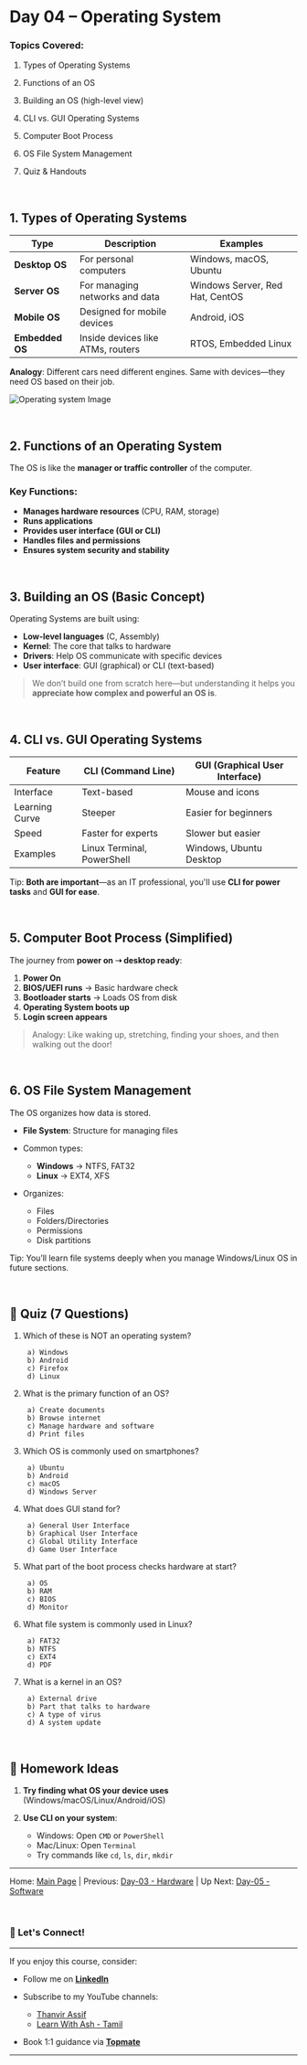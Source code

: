 # **Day 04 – Operating System**

### Topics Covered:

1. Types of Operating Systems

2. Functions of an OS

3. Building an OS (high-level view)

4. CLI vs. GUI Operating Systems

5. Computer Boot Process

6. OS File System Management

7. Quiz & Handouts

<br>

## 1. Types of Operating Systems

| Type            | Description                       | Examples                        |
| --------------- | --------------------------------- | ------------------------------- |
| **Desktop OS**  | For personal computers            | Windows, macOS, Ubuntu          |
| **Server OS**   | For managing networks and data    | Windows Server, Red Hat, CentOS |
| **Mobile OS**   | Designed for mobile devices       | Android, iOS                    |
| **Embedded OS** | Inside devices like ATMs, routers | RTOS, Embedded Linux            |

**Analogy**: Different cars need different engines. Same with devices—they need OS based on their job.

![Operating system Image](/Images/OS-images.jpg)

<br>

## 2. Functions of an Operating System

The OS is like the **manager or traffic controller** of the computer.

### Key Functions:

* **Manages hardware resources** (CPU, RAM, storage)
* **Runs applications**
* **Provides user interface (GUI or CLI)**
* **Handles files and permissions**
* **Ensures system security and stability**

<br>

## 3. Building an OS (Basic Concept)

Operating Systems are built using:

* **Low-level languages** (C, Assembly)
* **Kernel**: The core that talks to hardware
* **Drivers**: Help OS communicate with specific devices
* **User interface**: GUI (graphical) or CLI (text-based)

> We don’t build one from scratch here—but understanding it helps you **appreciate how complex and powerful an OS is**.

<br>

## 4. CLI vs. GUI Operating Systems

| Feature        | CLI (Command Line)         | GUI (Graphical User Interface) |
| -------------- | -------------------------- | ------------------------------ |
| Interface      | Text-based                 | Mouse and icons                |
| Learning Curve | Steeper                    | Easier for beginners           |
| Speed          | Faster for experts         | Slower but easier              |
| Examples       | Linux Terminal, PowerShell | Windows, Ubuntu Desktop        |

Tip: **Both are important**—as an IT professional, you'll use **CLI for power tasks** and **GUI for ease**.

<br>

## 5. Computer Boot Process (Simplified)

The journey from **power on ➝ desktop ready**:

1. **Power On**
2. **BIOS/UEFI runs** → Basic hardware check
3. **Bootloader starts** → Loads OS from disk
4. **Operating System boots up**
5. **Login screen appears**

> Analogy: Like waking up, stretching, finding your shoes, and then walking out the door!

<br>

## 6. OS File System Management

The OS organizes how data is stored.

* **File System**: Structure for managing files
* Common types:

  * **Windows** → NTFS, FAT32
  * **Linux** → EXT4, XFS
* Organizes:

  * Files
  * Folders/Directories
  * Permissions
  * Disk partitions

Tip: You’ll learn file systems deeply when you manage Windows/Linux OS in future sections.

<br>

## 📝 Quiz (7 Questions)

1. Which of these is NOT an operating system?

        a) Windows
        b) Android
        c) Firefox
        d) Linux

2. What is the primary function of an OS?

        a) Create documents
        b) Browse internet
        c) Manage hardware and software
        d) Print files

3. Which OS is commonly used on smartphones?

        a) Ubuntu
        b) Android
        c) macOS
        d) Windows Server

4. What does GUI stand for?

        a) General User Interface
        b) Graphical User Interface
        c) Global Utility Interface
        d) Game User Interface

5. What part of the boot process checks hardware at start?

        a) OS
        b) RAM
        c) BIOS
        d) Monitor

6. What file system is commonly used in Linux?

        a) FAT32
        b) NTFS
        c) EXT4
        d) PDF

7. What is a kernel in an OS?

        a) External drive
        b) Part that talks to hardware
        c) A type of virus
        d) A system update

<br>

## 📝 Homework Ideas

1. **Try finding what OS your device uses** (Windows/macOS/Linux/Android/iOS)
2. **Use CLI on your system**:

   * Windows: Open `CMD` or `PowerShell`
   * Mac/Linux: Open `Terminal`
   * Try commands like `cd`, `ls`, `dir`, `mkdir`

---
Home: [Main Page](/README.md) | Previous: [Day-03 - Hardware](/Day-03.md) | Up Next: [Day-05 - Software](/Day-05.md)

<br>

### 🤝 Let's Connect!
---

If you enjoy this course, consider:
- Follow me on **[LinkedIn](https://www.linkedin.com/in/thanvir-assif-1b3435203/)**
- Subscribe to my YouTube channels:
        
    * [Thanvir Assif](https://www.youtube.com/@thanvirassif731) 
    * [Learn With Ash - Tamil](https://www.youtube.com/@learnwithashtamil7)

- Book 1:1 guidance via **[Topmate](https://topmate.io/thanvir_assif/)**

---